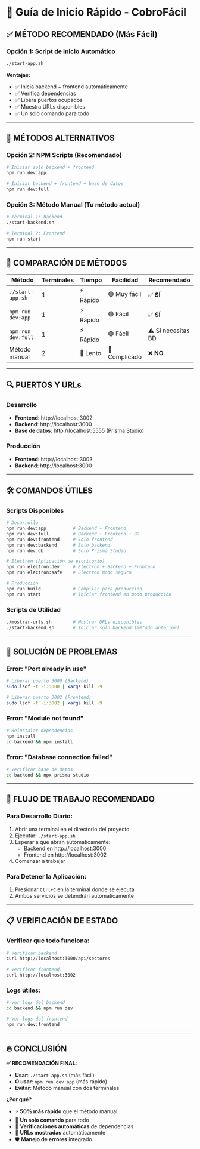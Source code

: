 # 🚀 Guía de Inicio Rápido - CobroFácil

## ✅ **MÉTODO RECOMENDADO (Más Fácil)**

### Opción 1: Script de Inicio Automático
```bash
./start-app.sh
```
**Ventajas:**
- ✅ Inicia backend + frontend automáticamente
- ✅ Verifica dependencias
- ✅ Libera puertos ocupados
- ✅ Muestra URLs disponibles
- ✅ Un solo comando para todo

---

## 🔧 **MÉTODOS ALTERNATIVOS**

### Opción 2: NPM Scripts (Recomendado)
```bash
# Iniciar solo backend + frontend
npm run dev:app

# Iniciar backend + frontend + base de datos
npm run dev:full
```

### Opción 3: Método Manual (Tu método actual)
```bash
# Terminal 1: Backend
./start-backend.sh

# Terminal 2: Frontend  
npm run start
```

---

## 🎯 **COMPARACIÓN DE MÉTODOS**

| Método | Terminales | Tiempo | Facilidad | Recomendado |
|--------|------------|--------|-----------|------------|
| `./start-app.sh` | 1 | ⚡ Rápido | 🟢 Muy fácil | ✅ **SÍ** |
| `npm run dev:app` | 1 | ⚡ Rápido | 🟢 Fácil | ✅ **SÍ** |
| `npm run dev:full` | 1 | ⚡ Rápido | 🟢 Fácil | ⚠️ Si necesitas BD |
| Método manual | 2 | 🐌 Lento | 🔴 Complicado | ❌ **NO** |

---

## 🔍 **PUERTOS Y URLs**

### Desarrollo
- **Frontend**: http://localhost:3002
- **Backend**: http://localhost:3000  
- **Base de datos**: http://localhost:5555 (Prisma Studio)

### Producción
- **Frontend**: http://localhost:3003
- **Backend**: http://localhost:3000

---

## 🛠️ **COMANDOS ÚTILES**

### Scripts Disponibles
```bash
# Desarrollo
npm run dev:app          # Backend + Frontend
npm run dev:full         # Backend + Frontend + BD
npm run dev:frontend     # Solo frontend
npm run dev:backend      # Solo backend
npm run dev:db           # Solo Prisma Studio

# Electron (Aplicación de escritorio)
npm run electron:dev     # Electron + Backend + Frontend
npm run electron:safe    # Electron modo seguro

# Producción
npm run build            # Compilar para producción
npm run start            # Iniciar frontend en modo producción
```

### Scripts de Utilidad
```bash
./mostrar-urls.sh        # Mostrar URLs disponibles
./start-backend.sh       # Iniciar solo backend (método anterior)
```

---

## 🚨 **SOLUCIÓN DE PROBLEMAS**

### Error: "Port already in use"
```bash
# Liberar puerto 3000 (Backend)
sudo lsof -t -i:3000 | xargs kill -9

# Liberar puerto 3002 (Frontend)  
sudo lsof -t -i:3002 | xargs kill -9
```

### Error: "Module not found"
```bash
# Reinstalar dependencias
npm install
cd backend && npm install
```

### Error: "Database connection failed"
```bash
# Verificar base de datos
cd backend && npx prisma studio
```

---

## 🎉 **FLUJO DE TRABAJO RECOMENDADO**

### Para Desarrollo Diario:
1. Abrir una terminal en el directorio del proyecto
2. Ejecutar: `./start-app.sh`
3. Esperar a que abran automáticamente:
   - Backend en http://localhost:3000
   - Frontend en http://localhost:3002
4. Comenzar a trabajar

### Para Detener la Aplicación:
1. Presionar `Ctrl+C` en la terminal donde se ejecuta
2. Ambos servicios se detendrán automáticamente

---

## 📋 **VERIFICACIÓN DE ESTADO**

### Verificar que todo funciona:
```bash
# Verificar backend
curl http://localhost:3000/api/sectores

# Verificar frontend
curl http://localhost:3002
```

### Logs útiles:
```bash
# Ver logs del backend
cd backend && npm run dev

# Ver logs del frontend
npm run dev:frontend
```

---

## 🔥 **CONCLUSIÓN**

**✅ RECOMENDACIÓN FINAL:**
- **Usar**: `./start-app.sh` (más fácil)
- **O usar**: `npm run dev:app` (más rápido)
- **Evitar**: Método manual con dos terminales

**¿Por qué?**
- ⚡ **50% más rápido** que el método manual
- 🎯 **Un solo comando** para todo
- 🔧 **Verificaciones automáticas** de dependencias
- 📱 **URLs mostradas** automáticamente
- 🛡️ **Manejo de errores** integrado 